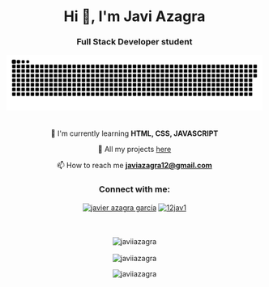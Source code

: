 <h1 align="center">Hi 👋, I'm Javi Azagra</h1>
<h3 align="center">Full Stack Developer student</h3>
<div align="center">
<a href="https://github.com/JaviiAzagra?tab=repositories"><img src="gif.svg"></a>
</div>
ㅤ
<div align="center">

 🌱 I'm currently learning **HTML, CSS, JAVASCRIPT** 

 📂 All my projects [here](https://github.com/JaviiAzagra?tab=repositories) 

 📫 How to reach me **javiazagra12@gmail.com**
  
</div>  

<h3 align="center">Connect with me:</h3>
<p align="center">
<a href="https://www.linkedin.com/in/javier-azagra-garc%C3%ADa-33b41a219/" target="_blank"><img align="center" src="https://raw.githubusercontent.com/rahuldkjain/github-profile-readme-generator/master/src/images/icons/Social/linked-in-alt.svg" alt="javier azagra garcía" height="30" width="40" /></a>
<a href="https://instagram.com/12jav1" target="_blank"><img align="center" src="https://raw.githubusercontent.com/rahuldkjain/github-profile-readme-generator/master/src/images/icons/Social/instagram.svg" alt="12jav1" height="30" width="40" /></a>
</p>
ㅤ
<div align="center">
  
<p><img align="center" src="https://github-readme-stats.vercel.app/api/top-langs?username=javiiazagra&show_icons=true&locale=en&layout=compact&langs_count=8&theme=great-gatsby" alt="javiiazagra" /></p>
<p><img align="center" src="https://github-readme-stats.vercel.app/api?username=javiiazagra&show_icons=true&locale=en&theme=great-gatsby" alt="javiiazagra" /></p>
</div>
<div>

<p align="center"> <img src="https://komarev.com/ghpvc/?username=javiiazagra&label=Profile%20views&color=0e75b6&style=flat" alt="javiiazagra" /> </p>
<p align="left">
</p>

</div>



